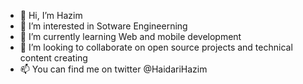 - 👋 Hi, I’m Hazim
- 👀 I’m interested in Sotware Engineerning
- 🌱 I’m currently learning Web and mobile development 
- 💞️ I’m looking to collaborate on open source projects and technical content creating
- 📫 You can find me on twitter @HaidariHazim

<!---
Haizom/Haizom is a ✨ special ✨ repository because its `README.md` (this file) appears on your GitHub profile.
You can click the Preview link to take a look at your changes.
--->
